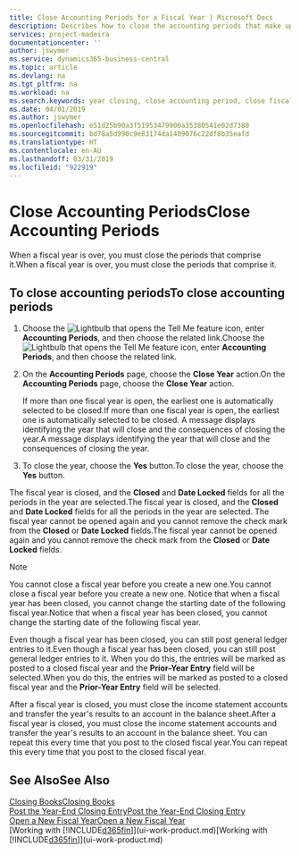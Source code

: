 ```yaml
---
title: Close Accounting Periods for a Fiscal Year | Microsoft Docs
description: Describes how to close the accounting periods that make up the fiscal year.
services: project-madeira
documentationcenter: ''
author: jswymer
ms.service: dynamics365-business-central
ms.topic: article
ms.devlang: na
ms.tgt_pltfrm: na
ms.workload: na
ms.search.keywords: year closing, close accounting period, close fiscal year, bank account detailed trial balance
ms.date: 04/01/2019
ms.author: jswymer
ms.openlocfilehash: e51d25b90a3f51953479906a35380541e02d7380
ms.sourcegitcommit: bd78a5d990c9e83174da1409076c22df8b35eafd
ms.translationtype: HT
ms.contentlocale: en-AU
ms.lasthandoff: 03/31/2019
ms.locfileid: "922919"
---
```

# <a name="close-accounting-periods"></a><span data-ttu-id="d5e3c-103">Close Accounting Periods</span><span class="sxs-lookup"><span data-stu-id="d5e3c-103">Close Accounting Periods</span></span>
<span data-ttu-id="d5e3c-104">When a fiscal year is over, you must close the periods that comprise it.</span><span class="sxs-lookup"><span data-stu-id="d5e3c-104">When a fiscal year is over, you must close the periods that comprise it.</span></span>

## <a name="to-close-accounting-periods"></a><span data-ttu-id="d5e3c-105">To close accounting periods</span><span class="sxs-lookup"><span data-stu-id="d5e3c-105">To close accounting periods</span></span>
1. <span data-ttu-id="d5e3c-106">Choose the ![Lightbulb that opens the Tell Me feature](media/ui-search/search_small.png "Tell me what you want to do") icon, enter **Accounting Periods**, and then choose the related link.</span><span class="sxs-lookup"><span data-stu-id="d5e3c-106">Choose the ![Lightbulb that opens the Tell Me feature](media/ui-search/search_small.png "Tell me what you want to do") icon, enter **Accounting Periods**, and then choose the related link.</span></span>
2. <span data-ttu-id="d5e3c-107">On the **Accounting Periods** page, choose the **Close Year** action.</span><span class="sxs-lookup"><span data-stu-id="d5e3c-107">On the **Accounting Periods** page, choose the **Close Year** action.</span></span>

    <span data-ttu-id="d5e3c-108">If more than one fiscal year is open, the earliest one is automatically selected to be closed.</span><span class="sxs-lookup"><span data-stu-id="d5e3c-108">If more than one fiscal year is open, the earliest one is automatically selected to be closed.</span></span> <span data-ttu-id="d5e3c-109">A message displays identifying the year that will close and the consequences of closing the year.</span><span class="sxs-lookup"><span data-stu-id="d5e3c-109">A message displays identifying the year that will close and the consequences of closing the year.</span></span>
3. <span data-ttu-id="d5e3c-110">To close the year, choose the **Yes** button.</span><span class="sxs-lookup"><span data-stu-id="d5e3c-110">To close the year, choose the **Yes** button.</span></span>

<span data-ttu-id="d5e3c-111">The fiscal year is closed, and the **Closed** and **Date Locked** fields for all the periods in the year are selected.</span><span class="sxs-lookup"><span data-stu-id="d5e3c-111">The fiscal year is closed, and the **Closed** and **Date Locked** fields for all the periods in the year are selected.</span></span> <span data-ttu-id="d5e3c-112">The fiscal year cannot be opened again and you cannot remove the check mark from the **Closed** or **Date Locked** fields.</span><span class="sxs-lookup"><span data-stu-id="d5e3c-112">The fiscal year cannot be opened again and you cannot remove the check mark from the **Closed** or **Date Locked** fields.</span></span>

> [!NOTE]  
>   <span data-ttu-id="d5e3c-113">You cannot close a fiscal year before you create a new one.</span><span class="sxs-lookup"><span data-stu-id="d5e3c-113">You cannot close a fiscal year before you create a new one.</span></span> <span data-ttu-id="d5e3c-114">Notice that when a fiscal year has been closed, you cannot change the starting date of the following fiscal year.</span><span class="sxs-lookup"><span data-stu-id="d5e3c-114">Notice that when a fiscal year has been closed, you cannot change the starting date of the following fiscal year.</span></span>

<span data-ttu-id="d5e3c-115">Even though a fiscal year has been closed, you can still post general ledger entries to it.</span><span class="sxs-lookup"><span data-stu-id="d5e3c-115">Even though a fiscal year has been closed, you can still post general ledger entries to it.</span></span> <span data-ttu-id="d5e3c-116">When you do this, the entries will be marked as posted to a closed fiscal year and the **Prior-Year Entry** field will be selected.</span><span class="sxs-lookup"><span data-stu-id="d5e3c-116">When you do this, the entries will be marked as posted to a closed fiscal year and the **Prior-Year Entry** field will be selected.</span></span>

<span data-ttu-id="d5e3c-117">After a fiscal year is closed, you must close the income statement accounts and transfer the year's results to an account in the balance sheet.</span><span class="sxs-lookup"><span data-stu-id="d5e3c-117">After a fiscal year is closed, you must close the income statement accounts and transfer the year's results to an account in the balance sheet.</span></span> <span data-ttu-id="d5e3c-118">You can repeat this every time that you post to the closed fiscal year.</span><span class="sxs-lookup"><span data-stu-id="d5e3c-118">You can repeat this every time that you post to the closed fiscal year.</span></span>

## <a name="see-also"></a><span data-ttu-id="d5e3c-119">See Also</span><span class="sxs-lookup"><span data-stu-id="d5e3c-119">See Also</span></span>
[<span data-ttu-id="d5e3c-120">Closing Books</span><span class="sxs-lookup"><span data-stu-id="d5e3c-120">Closing Books</span></span>](year-close-books.md)  
[<span data-ttu-id="d5e3c-121">Post the Year-End Closing Entry</span><span class="sxs-lookup"><span data-stu-id="d5e3c-121">Post the Year-End Closing Entry</span></span>](year-how-post-year-end-close-entry.md)  
[<span data-ttu-id="d5e3c-122">Open a New Fiscal Year</span><span class="sxs-lookup"><span data-stu-id="d5e3c-122">Open a New Fiscal Year</span></span>](finance-how-open-new-fiscal-year.md)  
<span data-ttu-id="d5e3c-123">[Working with [!INCLUDE[d365fin](includes/d365fin_md.md)]](ui-work-product.md)</span><span class="sxs-lookup"><span data-stu-id="d5e3c-123">[Working with [!INCLUDE[d365fin](includes/d365fin_md.md)]](ui-work-product.md)</span></span>
